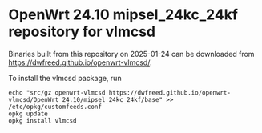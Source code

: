OpenWrt 24.10 mipsel_24kc_24kf repository for vlmcsd
========

Binaries built from this repository on 2025-01-24 can be downloaded from <https://dwfreed.github.io/openwrt-vlmcsd/>.

To install the vlmcsd package, run

```
echo "src/gz openwrt-vlmcsd https://dwfreed.github.io/openwrt-vlmcsd/OpenWrt_24.10/mipsel_24kc_24kf/base" >> /etc/opkg/customfeeds.conf
opkg update
opkg install vlmcsd
```
